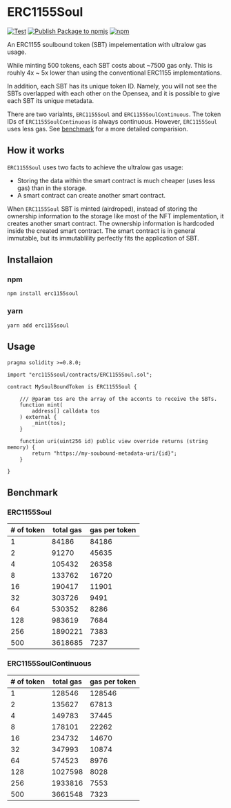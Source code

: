 # ERC1155Soul

[![Test](https://github.com/ctor-lab/ERC1155Soul/actions/workflows/node.js.yml/badge.svg)](https://github.com/ctor-lab/ERC1155Soul/actions/workflows/node.js.yml)
[![Publish Package to npmjs](https://github.com/ctor-lab/ERC1155Soul/actions/workflows/deploy_npm.yml/badge.svg)](https://github.com/ctor-lab/ERC1155Soul/actions/workflows/deploy_npm.yml)
[![npm](https://img.shields.io/npm/v/erc1155soul)](https://www.npmjs.com/package/erc1155soul)

An ERC1155 soulbound token (SBT) impelementation with ultralow gas usage.

While minting 500 tokens, each SBT costs about ~7500 gas only. This is rouhly 4x ~ 5x lower than using the conventional ERC1155 implementations.

In addition, each SBT has its unique token ID. Namely, you will not see the SBTs overlapped with each other on the Opensea, and it is possible to give each SBT its unique metadata.

There are two varialnts, `ERC1155Soul` and `ERC1155SoulContinuous`. The token IDs of `ERC1155SoulContinuous` is always continuous. However, `ERC1155Soul` uses less gas. See [benchmark](#benchmark) for a more detailed comparision.

## How it works

`ERC1155Soul` uses two facts to achieve the ultralow gas usage:

* Storing the data within the smart contract is much cheaper (uses less gas) than in the storage.
* A smart contract can create another smart contract.

When `ERC1155Soul` SBT is minted (airdroped), instead of storing the ownership information to the storage like most of the NFT implementation, it creates another smart contract. The ownership information is hardcoded inside the created smart contract. The smart contract is in general immutable, but its immutablility perfectly fits the application of SBT.

## Installaion
### npm
```
npm install erc1155soul
```
### yarn
```
yarn add erc1155soul
```

## Usage
```solidity
pragma solidity >=0.8.0;

import "erc1155soul/contracts/ERC1155Soul.sol";

contract MySoulBoundToken is ERC1155Soul {

    /// @param tos are the array of the acconts to receive the SBTs.
    function mint(
        address[] calldata tos
    ) external {
        _mint(tos);
    }

    function uri(uint256 id) public view override returns (string memory) {
        return "https://my-soubound-metadata-uri/{id}";
    }

}
```
## Benchmark

### ERC1155Soul
|# of token |total gas|gas per token|
|---|---|---|
| 1 | 84186 | 84186 |
| 2 | 91270 | 45635 |
| 4 | 105432 | 26358 |
| 8 | 133762 | 16720 |
| 16 | 190417 | 11901 |
| 32 | 303726 | 9491 |
| 64 | 530352 | 8286 |
| 128 | 983619 | 7684 |
| 256 | 1890221 | 7383 |
| 500 | 3618685 | 7237 |
### ERC1155SoulContinuous
|# of token  |total gas|gas per token|
|---|---|---|
| 1 | 128546 | 128546 |
| 2 | 135627 | 67813 |
| 4 | 149783 | 37445 |
| 8 | 178101 | 22262 |
| 16 | 234732 | 14670 |
| 32 | 347993 | 10874 |
| 64 | 574523 | 8976 |
| 128 | 1027598 | 8028 |
| 256 | 1933816 | 7553 |
| 500 | 3661548 | 7323 |
